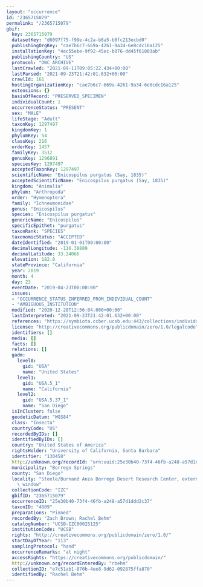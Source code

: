 ```yaml
---
layout: "occurrence"
id: "2365715079"
permalink: "/2365715079"
gbif:
  key: 2365715079
  datasetKey: "d6097f75-f99e-4c2a-b8a5-b0fc213ecbd0"
  publishingOrgKey: "cae7b6c7-669a-4261-9a34-6e8cdc16a125"
  installationKey: "4ec55ebe-9f92-45ec-b076-dd45f61003ab"
  publishingCountry: "US"
  protocol: "DWC_ARCHIVE"
  lastCrawled: "2021-09-11T09:05:22.434+00:00"
  lastParsed: "2021-09-23T21:42:01.632+00:00"
  crawlId: 161
  hostingOrganizationKey: "cae7b6c7-669a-4261-9a34-6e8cdc16a125"
  extensions: {}
  basisOfRecord: "PRESERVED_SPECIMEN"
  individualCount: 1
  occurrenceStatus: "PRESENT"
  sex: "MALE"
  lifeStage: "Adult"
  taxonKey: 1297497
  kingdomKey: 1
  phylumKey: 54
  classKey: 216
  orderKey: 1457
  familyKey: 3512
  genusKey: 1296891
  speciesKey: 1297497
  acceptedTaxonKey: 1297497
  scientificName: "Enicospilus purgatus (Say, 1835)"
  acceptedScientificName: "Enicospilus purgatus (Say, 1835)"
  kingdom: "Animalia"
  phylum: "Arthropoda"
  order: "Hymenoptera"
  family: "Ichneumonidae"
  genus: "Enicospilus"
  species: "Enicospilus purgatus"
  genericName: "Enicospilus"
  specificEpithet: "purgatus"
  taxonRank: "SPECIES"
  taxonomicStatus: "ACCEPTED"
  dateIdentified: "2019-01-01T00:00:00"
  decimalLongitude: -116.38889
  decimalLatitude: 33.24066
  elevation: 182.0
  stateProvince: "California"
  year: 2019
  month: 4
  day: 23
  eventDate: "2019-04-23T00:00:00"
  issues:
  - "OCCURRENCE_STATUS_INFERRED_FROM_INDIVIDUAL_COUNT"
  - "AMBIGUOUS_INSTITUTION"
  modified: "2020-12-28T12:56:04.000+00:00"
  lastInterpreted: "2021-09-23T21:42:01.632+00:00"
  references: "https://symbiota.ccber.ucsb.edu:443/collections/individual/index.php?occid=130458"
  license: "http://creativecommons.org/publicdomain/zero/1.0/legalcode"
  identifiers: []
  media: []
  facts: []
  relations: []
  gadm:
    level0:
      gid: "USA"
      name: "United States"
    level1:
      gid: "USA.5_1"
      name: "California"
    level2:
      gid: "USA.5.37_1"
      name: "San Diego"
  isInCluster: false
  geodeticDatum: "WGS84"
  class: "Insecta"
  countryCode: "US"
  recordedByIDs: []
  identifiedByIDs: []
  country: "United States of America"
  rightsHolder: "University of California, Santa Barbara"
  identifier: "130458"
  http://unknown.org/recordId: "urn:uuid:25e30b40-73f4-46fb-a248-a57d1ddd2c37"
  municipality: "Borrego Springs"
  county: "San Diego"
  locality: "Steele/Burnand Anza Borrego Desert Research Center, external kitchen\
    \ window"
  collectionCode: "IZC"
  gbifID: "2365715079"
  occurrenceID: "25e30b40-73f4-46fb-a248-a57d1ddd2c37"
  taxonID: "4809"
  preparations: "Pinned"
  recordedBy: "Zach Brown; Rachel Behm"
  catalogNumber: "UCSB-IZC00025125"
  institutionCode: "UCSB"
  rights: "http://creativecommons.org/publicdomain/zero/1.0/"
  startDayOfYear: "113"
  samplingProtocol: "hand"
  occurrenceRemarks: "at night"
  accessRights: "https://creativecommons.org/publicdomain/"
  http://unknown.org/recordEnteredBy: "rbehm"
  collectionID: "e7c51ab1-870b-4ee8-9d62-092875ffa870"
  identifiedBy: "Rachel Behm"
---
```

